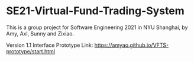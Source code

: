 # SE21-Virtual-Fund-Trading-System

This is a group project for Software Engineering 2021 in NYU Shanghai, by Amy, Axl, Sunny and Zixiao.

Version 1.1 Interface Prototype Link: https://amyao.github.io/VFTS-prototype/start.html
